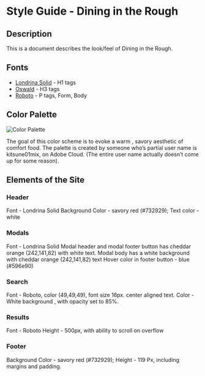# Style Guide - Dining in the Rough

## Description

This is a document describes the look/feel of Dining in the Rough. 
## Fonts

* [Londrina Solid](https://fonts.google.com/specimen/Londrina+Solid) - H1 tags
* [Oswald](https://fonts.google.com/specimen/Oswald) - H3 tags
* [Roboto](https://fonts.google.com/specimen/Roboto) - P tags, Form, Body

## Color Palette

![Color Palette](https://s19.postimg.org/jm0328l5f/palette_with_RGB_descriptions.png)

The goal of this color scheme is to evoke a warm , savory aesthetic of comfort food.  The palette is created by someone who’s partial user name is kitsune01mix, on Adobe Cloud. (The entire user name actually doesn’t come up for some reason).

## Elements of the Site


### Header
Font - Londrina Solid
Background Color - savory red (#732929);
Text color - white

### Modals
Font - Londrina Solid
Modal header and modal footer button has cheddar orange (242,141,82) with white text.
Modal body has a white background with cheddar orange (242,141,82) text
Hover color in footer button - blue (#596e90)

### Search 
Font - Roboto, color (49,49,49), font size 16px. center aligned text. 
Color - White background , with opacity set to 85%.

### Results
Font - Roboto
Height - 500px, with ability to scroll on overflow

### Footer
Background Color - savory red (#732929);
Height - 119 Px, including margins and padding. 
